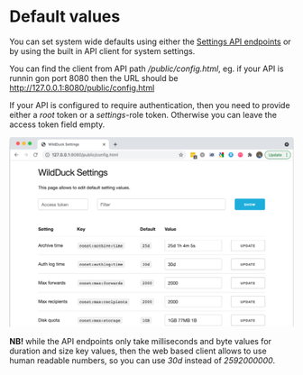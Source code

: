 # Default values

You can set system wide defaults using either the [Settings API endpoints](https://docs.wildduck.email/api/#tag/Settings) or by using the built in API client for system settings.

You can find the client from API path _/public/config.html_, eg. if your API is runnin gon port 8080 then the URL should be http://127.0.0.1:8080/public/config.html

If your API is configured to require authentication, then you need to provide either a _root_ token or a _settings_-role token. Otherwise you can leave the access token field empty.

![Defaults Screenshot](img/defaults.png)

**NB!** while the API endpoints only take milliseconds and byte values for duration and size key values, then the web based client allows to use human readable numbers, so you can use _30d_ instead of _2592000000_.
